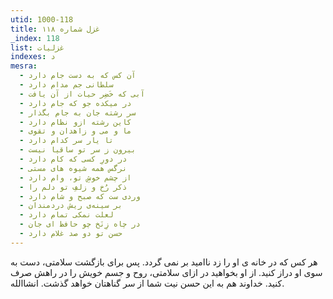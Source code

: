```yaml
---
utid: 1000-118
title: غزل شماره ۱۱۸
_index: 118
list: غزلیات
indexes: د
mesra:
  - آن کس که به دست جام دارد
  - سلطانی جم مدام دارد
  - آبی که خَضِر حیات از آن یافت
  - در میکده جو که جام دارد
  - سر رشته جان به جام بگذار
  - کاین رشته ازو نظام دارد
  - ما و می و زاهدان و تقوی
  - تا یار سر کدام دارد
  - بیرون ز سر تو ساقیا نیست
  - در دورِ کسی که کام دارد
  - نرگس همه شیوه های مستی
  - از چشم خوشِ تو، وام دارد
  - ذکر رُخ و زلفِ تو دلم را
  - وردی ست که صبح و شام دارد
  - بر سینه‌ی ریش دردمندان
  - لعلت نمکی تمام دارد
  - در چاه زِنَخ چو حافظ ای جان
  - حسن تو دو صد غلام دارد
---
```

هر کس که در خانه ی او را زد ناامید بر نمی گردد. پس برای بازگشت سلامتی، دست به سوی او دراز کنید. از او بخواهید در ازای سلامتی، روح و جسم خویش را در راهش صرف کنید. خداوند هم به این حسن نیت شما از سر گناهتان خواهد گذشت. انشاالله.
